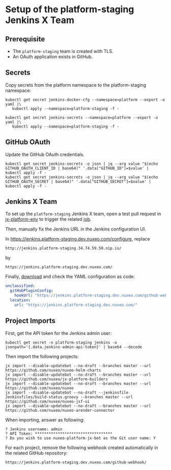 # Setup of the platform-staging Jenkins X Team

## Prerequisite

- The `platform-staging` team is created with TLS.
- An OAuth application exists in GitHub.

## Secrets

Copy secrets from the platform namespace to the platform-staging namespace:

```shell
kubectl get secret jenkins-docker-cfg --namespace=platform --export -o yaml |\
   kubectl apply --namespace=platform-staging -f -

kubectl get secret jenkins-secrets --namespace=platform --export -o yaml |\
   kubectl apply --namespace=platform-staging -f -
```

## GitHub OAuth

Update the GitHub OAuth credentials.

```shell
kubectl get secret jenkins-secrets -o json | jq --arg value "$(echo GITHUB_OAUTH_CLIENT_ID | base64)" '.data["GITHUB_ID"]=$value' | kubectl apply -f -
kubectl get secret jenkins-secrets -o json | jq --arg value "$(echo GITHUB_OAUTH_SECRET | base64)" '.data["GITHUB_SECRET"]=$value' | kubectl apply -f -
```

## Jenkins X Team

To set up the `platform-staging` Jenkins X team, open a test pull request in [jx-platform-env](https://github.com/nuxeo/jx-platform-env/) to trigger the related [job](https://jenkins.platform.dev.nuxeo.com/job/nuxeo/job/jx-platform-env).

Then, manually fix the Jenkins URL in the Jenkins configuration UI.

In https://jenkins.platform-staging.dev.nuxeo.com/configure, replace

```shell
http://jenkins.platform-staging.34.74.59.50.nip.io/
```

by

```shell
https://jenkins.platform-staging.dev.nuxeo.com/
```

Finally, [download](https://jenkins.platform-staging.dev.nuxeo.com/configuration-as-code/) and check the YAML configuration as code:

```yaml
unclassified:
  gitHubPluginConfig:
    hookUrl: "https://jenkins.platform-staging.dev.nuxeo.com/github-webhook/"
  location:
    url: "https://jenkins.platform-staging.dev.nuxeo.com/"
```

## Project Imports

First, get the API token for the Jenkins admin user:

```shell
kubectl get secret -n platform-staging jenkins -o jsonpath='{.data.jenkins-admin-api-token}' | base64 --decode
```

Then import the following projects:

```shell
jx import --disable-updatebot --no-draft --branches master --url https://github.com/nuxeo/nuxeo-helm-charts
jx import --disable-updatebot --no-draft --branches master --url https://github.com/nuxeo/jx-platform-builders
jx import --disable-updatebot --no-draft --branches master --url https://github.com/nuxeo/nuxeo
jx import --disable-updatebot --no-draft --jenkinsfile Jenkinsfiles/build-status.groovy --branches master --url https://github.com/nuxeo/nuxeo-jsf-ui
jx import --disable-updatebot --no-draft --branches master --url https://github.com/nuxeo/nuxeo-arender-connector
```

When importing, answer as following:

```shell
? Jenkins username: admin
? API Token: **********************************
? Do you wish to use nuxeo-platform-jx-bot as the Git user name: Y
```

For each project, remove the following webhook created automatically in the related GitHub repository:

```shell
https://jenkins.platform-staging.dev.nuxeo.com/github-webhook/ 
```
